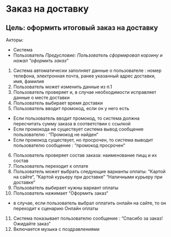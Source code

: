 # Заказ на доставку
## Цель: оформить итоговый заказ на доставку
Акторы:
- Система
- Пользователь
*Предусловие: Пользователь сформировал корзину и нажал “оформить заказ“*
1. Система автоматически заполняет данные о пользователе : номер телефона, электронная почта, ранее указанный адрес доставки, имя, фамилия
2. Пользователь может изменить данные из п.1
3. Пользователь проверяет и, в случае необходимости исправляет данные о месте доставки
4. Пользователь выбирает время доставки
5. Пользователь вводит промокод, если он у него есть
- Если пользователь вводит промокод, то система должна пересчитать сумму заказа в соответствии с ссылкой
- Если промокода не существует система вывод сообщение пользователю : “Промокод не найден“
- Если промокод существует, но просрочен, то система выводит пользователю сообщение : “промокод просрочен“
6. Пользователь проверяет состав заказа: наименование пицц и их состав
7. Пользователь переходит к оплате
8. Пользователь может выбрать следующие варианты оплаты: “Картой на сайте“, “Картой курьеру при доставке”  “Наличными курьеру при доставке“
9. Пользователь выбирает нужны вариант оплаты
10. Пользователь нажимает “Оформить заказ“
- в случае, если пользователь выбрал оплатить онлайн на сайте, то он переходит к сценарию Онлайн оплаты
11. Система показывает пользователю сообщение : “Спасибо за заказ! Ожидайте заказ“
12. Включается музыка с поздравлениями

